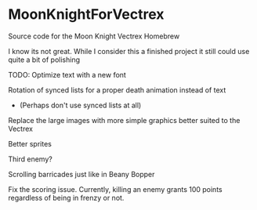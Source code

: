 # MoonKnightForVectrex
Source code for the Moon Knight Vectrex Homebrew

I know its not great. 
While I consider this a finished project it still could use quite a bit of polishing


TODO:
Optimize text with a new font

Rotation of synced lists for a proper death animation instead of text

- (Perhaps don't use synced lists at all)

Replace the large images with more simple graphics better suited to the Vectrex

Better sprites

Third enemy?

Scrolling barricades just like in Beany Bopper

Fix the scoring issue. Currently, killing an enemy grants 100 points regardless of being in frenzy or not.
